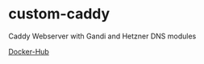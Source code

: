 # custom-caddy
Caddy Webserver with Gandi and Hetzner DNS modules

[Docker-Hub](https://hub.docker.com/repository/docker/birkenstab/custom-caddy)
